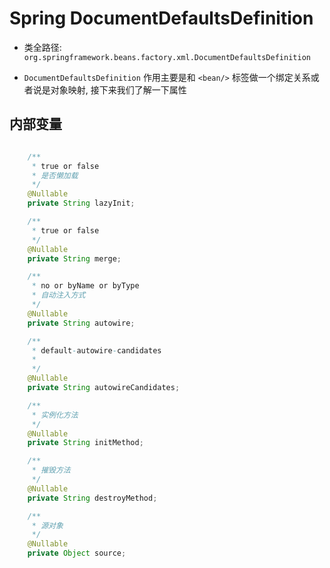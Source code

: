 # Spring DocumentDefaultsDefinition
- 类全路径: `org.springframework.beans.factory.xml.DocumentDefaultsDefinition`

- `DocumentDefaultsDefinition` 作用主要是和 `<bean/>` 标签做一个绑定关系或者说是对象映射, 接下来我们了解一下属性

## 内部变量


```java

	/**
	 * true or false
	 * 是否懒加载
	 */
	@Nullable
	private String lazyInit;

	/**
	 * true or false
	 */
	@Nullable
	private String merge;

	/**
	 * no or byName or byType
	 * 自动注入方式
	 */
	@Nullable
	private String autowire;

	/**
	 * default-autowire-candidates
	 *
	 */
	@Nullable
	private String autowireCandidates;

	/**
	 * 实例化方法
	 */
	@Nullable
	private String initMethod;

	/**
	 * 摧毁方法
	 */
	@Nullable
	private String destroyMethod;

	/**
	 * 源对象
	 */
	@Nullable
	private Object source;
```